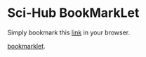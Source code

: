 # Sci-Hub BookMarkLet

Simply bookmark this [link](javascript:github.com/maxibor/scihub_bookmarklet/raw/master/replace_doi.js) in your browser.

<a href="javascript:(function(){let script=document.createElement('script');script.src='https://github.com/maxibor/scihub_bookmarklet/raw/master/replace_doi.js';document.body.appendChild(script);})();">bookmarklet</a>.

